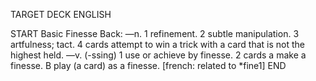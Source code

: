 TARGET DECK
ENGLISH

START
Basic
Finesse
Back: —n. 1 refinement. 2 subtle manipulation. 3 artfulness; tact. 4 cards attempt to win a trick with a card that is not the highest held. —v. (-ssing) 1 use or achieve by finesse. 2 cards a make a finesse. B play (a card) as a finesse. [french: related to *fine1]
END
